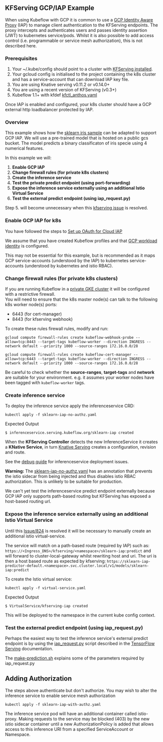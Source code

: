 ## KFServing GCP/IAP Example 
When using Kubeflow with GCP it is common to use a [GCP Identity Aware Proxy](https://cloud.google.com/iap) (IAP) to manage client authentication to the KFServing endpoints.  The proxy intercepts and authenticates users and passes identity assertion (JWT) to kubernetes service/pods.  Whilst it is also possible to add access control (i.e. programmable or service mesh authorization), this is not described here.

### Prerequisites
1. Your ~/.kube/config should point to a cluster with [KFServing installed](https://github.com/kubeflow/kfserving/#install-kfserving).
2. Your gcloud config is initialised to the project containing the k8s cluster and has a service-account that can download IAP key file.
3. You are using Knative serving v0.11.2 or v0.14.0+
4. You are using a recent version of KFServing (v0.3+)
5. Kubeflow 1.1+ with kfdef [kfctl_anthos.yaml](https://github.com/kubeflow/manifests/blob/v1.1-branch/kfdef/kfctl_anthos.yaml)

Once IAP is enabled and configured, your k8s cluster should have a GCP external http loadbalancer protected by IAP.

### Overview
This example shows how the [sklearn iris sample](https://github.com/kubeflow/kfserving/tree/master/docs/samples/sklearn) can be adapted to support GCP IAP.  We will use a pre-trained model that is hosted on a public gcs bucket.  The model predicts a binary classificaton of iris specie using 4 numerical features.

In this example we will:
 1. **Enable GCP IAP**
 1. **Change firewall rules (for private k8s clusters)**
 1. **Create the inference service**
 1. **Test the private predict endpoint (using port-forwarding)**
 1. **Expose the inference service externally using an additional Istio Virtual Service**
 1. **Test the external predict endpoint (using iap_request.py)**

Step 5. will become unnecessary when this [kfserving issue](https://github.com/kubeflow/kfserving/issues/824) is resolved.

### Enable GCP IAP for k8s
You have followed the steps to [Set up OAuth for Cloud IAP](https://www.kubeflow.org/docs/gke/deploy/oauth-setup/)

We assume that you have created Kubeflow profiles and that [GCP workload identity](https://www.kubeflow.org/docs/gke/authentication/) is configured.

This may not be essential for this example, but is recommended as it maps GCP service-accounts (understood by the IAP) to kubernetes service-accounts (understood by kubernetes and istio RBAC).

### Change firewall rules (for private k8s clusters) 
If you are running Kubeflow in a [private GKE cluster](https://cloud.google.com/kubernetes-engine/docs/how-to/private-clusters) it will be configured with a restrictive firewall.  
You will need to ensure that the k8s master node(s) can talk to the following k8s worker node(s) ports: 
 - 6443 (for cert-manager) 
 - 8443 (for kfserving webhook)

To create these rules firewall rules, modify and run:

```
gcloud compute firewall-rules create kubeflow-webhook-probe --allow=tcp:8443 --target-tags kubeflow-worker --direction INGRESS --network default --priority 1000 --source-ranges 172.16.0.0/28

gcloud compute firewall-rules create kubeflow-cert-manager --allow=tcp:6443 --target-tags kubeflow-worker --direction INGRESS --network default --priority 1000 --source-ranges 172.16.0.0/28

```
Be careful to check whether the **source-ranges**, **target-tags** and **network** are suitable for your environment.  e.g. it assumes your worker nodes have been tagged with `kubeflow-worker` tags.


### Create inference service

To deploy the inference service apply the inferenceservice CRD:
```
kubectl apply -f sklearn-iap-no-authz.yaml
```

Expected Output
```
$ inferenceservice.serving.kubeflow.org/sklearn-iap created
```

When the **KFServing Controller** detects the new InferenceService it creates a **KNative Service**, in turn [Knative Serving](https://knative.dev/docs/serving/) creates a configuration, revision and route.  

See the [debug guide](https://github.com/kubeflow/kfserving/blob/master/docs/KFSERVING_DEBUG_GUIDE.md) for inferenceservice deployment issues.

**Warning:** The [sklearn-iap-no-authz.yaml](./sklearn-iap-no-authz.yaml) has an annotation that prevents the istio sidecar from being injected and thus disables istio RBAC authorization.  This is unlikely to be suitable for production.

We can't yet test the inferenceservice predict endpoint externally because GCP IAP only supports path-based routing but KFServing has exposed a host-based routing url.  

### Expose the inference service externally using an additional Istio Virtual Service

Until this [Issue/824](https://github.com/kubeflow/kfserving/issues/824) is resolved it will be necessary to manually create an additional istio virtual-service.

The service will match on a path-based route (required by IAP) such as:
```https://<Ingress_DNS>/kfserving/<namespace>/sklearn-iap:predict```
and will forward to cluster-local-gateway whilst rewriting host and uri.  The uri is then a host based route as expected by kfserving:
```https://sklearn-iap-predictor-default.<namespace>.svc.cluster.local/v1/models/sklearn-iap:predict```

To create the Istio virtual service:
```
kubectl apply -f virtual-service.yaml
```

Expected Output
```
$ VirtualService/kfserving-iap created
```
This will be deployed to the namespace in the current kube config context.

### Test the external predict endpoint (using iap_request.py)

Perhaps the easiest way to test the inference service's external predict endpoint is by using the [iap_request.py](https://github.com/kubeflow/kubeflow/blob/master/docs/gke/iap_request.py) script described in the [TensorFlow Serving](https://www.kubeflow.org/docs/components/serving/tfserving_new/) documentation.  

The [make-prediction.sh](./make-prediction.sh) explains some of the parameters required by iap_request.py


## Adding Authorization
The steps above authenticate but don't authorize.  You may wish to alter the inference service to enable service mesh authorization
```
kubectl apply -f sklearn-iap-with-authz.yaml
```
The inference service pod will have an additional container called istio-proxy.  Making requests to the service may be blocked (403) by the new istio sidecar container until a new AuthorizationPolicy is added that allows access to this inference URI from a specified ServiceAccount or Namespace.
